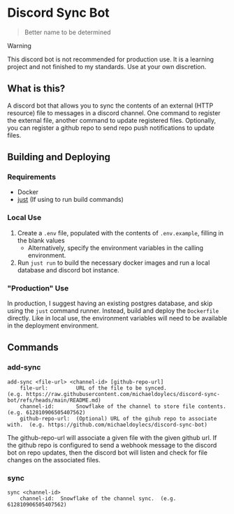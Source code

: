 # Discord Sync Bot
> Better name to be determined 

> [!WARNING]
> This discord bot is not recommended for production use. It is a learning project and not finished to my standards. Use at your own discretion. 

## What is this?
A discord bot that allows you to sync the contents of an external (HTTP resource) file to messages in a discord channel. One command to register the external file, another command to update registered files. Optionally, you can register a github repo to send repo push notifications to update files.

## Building and Deploying

### Requirements
  - Docker
  - [just](https://github.com/casey/just) (If using to run build commands)

### Local Use
  1) Create a `.env` file, populated with the contents of `.env.example`, filling in the blank values
      - Alternatively, specify the environment variables in the calling environment.
  2) Run `just run` to build the necessary docker images and run a local database and discord bot instance.


### "Production" Use
In production, I suggest having an existing postgres database, and skip using the `just` command runner. Instead, build and deploy the `Dockerfile` directly. Like in local use, the environment variables will need to be available in the deployment environment.

## Commands

### add-sync
```
add-sync <file-url> <channel-id> [github-repo-url]
    file-url:         URL of the file to be synced.                        (e.g. https://raw.githubusercontent.com/michaeldoylecs/discord-sync-bot/refs/heads/main/README.md)
    channel-id:       Snowflake of the channel to store file contents.     (e.g. 612810906505407562)
    github-repo-url:  (Optional) URL of the gihub repo to associate with.  (e.g. https://github.com/michaeldoylecs/discord-sync-bot) 
```

The github-repo-url will associate a given file with the given github url. If the github repo is configured to send a webhook message to the discord bot on repo updates, then the discord bot will listen and check for file changes on the associated files.

### sync
```
sync <channel-id>
    channel-id:  Snowflake of the channel sync.  (e.g. 612810906505407562)
```
